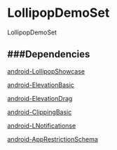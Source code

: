 LollipopDemoSet
===============

LollipopDemoSet


###Dependencies
------
[android-LollipopShowcase](https://github.com/mikepenz/Android-LollipopShowcase)

[android-ElevationBasic](https://github.com/googlesamples/android-ElevationBasic)

[android-ElevationDrag](https://github.com/googlesamples/android-ElevationDrag)

[android-ClippingBasic](https://github.com/googlesamples/android-ClippingBasic)

[android-LNotificationse](https://github.com/googlesamples/android-LNotifications)

[android-AppRestrictionSchema](https://github.com/googlesamples/android-AppRestrictionSchema)

